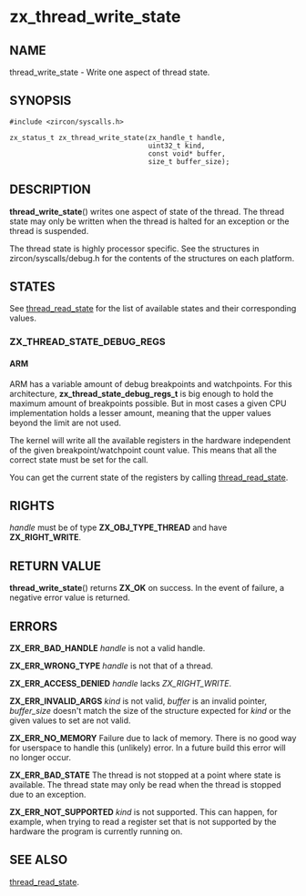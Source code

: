 # zx_thread_write_state

## NAME

<!-- Updated by scripts/update-docs-from-abigen, do not edit this section manually. -->

thread_write_state - Write one aspect of thread state.

## SYNOPSIS

<!-- Updated by scripts/update-docs-from-abigen, do not edit this section manually. -->

```
#include <zircon/syscalls.h>

zx_status_t zx_thread_write_state(zx_handle_t handle,
                                  uint32_t kind,
                                  const void* buffer,
                                  size_t buffer_size);
```

## DESCRIPTION

**thread_write_state**() writes one aspect of state of the thread. The thread
state may only be written when the thread is halted for an exception or the
thread is suspended.

The thread state is highly processor specific. See the structures in
zircon/syscalls/debug.h for the contents of the structures on each platform.

## STATES

See [thread_read_state](thread_read_state.md) for the list of available states
and their corresponding values.

### ZX_THREAD_STATE_DEBUG_REGS

#### ARM

ARM has a variable amount of debug breakpoints and watchpoints. For this
architecture, **zx_thread_state_debug_regs_t** is big enough to hold the maximum
amount of breakpoints possible. But in most cases a given CPU implementation
holds a lesser amount, meaning that the upper values beyond the limit are not
used.

The kernel will write all the available registers in the hardware independent of
the given breakpoint/watchpoint count value. This means that all the correct
state must be set for the call.

You can get the current state of the registers by calling
[thread_read_state](thread_read_state.md#zx_thread_state_debug_regs).

## RIGHTS

<!-- Updated by scripts/update-docs-from-abigen, do not edit this section manually. -->

*handle* must be of type **ZX_OBJ_TYPE_THREAD** and have **ZX_RIGHT_WRITE**.

## RETURN VALUE

**thread_write_state**() returns **ZX_OK** on success.
In the event of failure, a negative error value is returned.

## ERRORS

**ZX_ERR_BAD_HANDLE**  *handle* is not a valid handle.

**ZX_ERR_WRONG_TYPE**  *handle* is not that of a thread.

**ZX_ERR_ACCESS_DENIED**  *handle* lacks *ZX_RIGHT_WRITE*.

**ZX_ERR_INVALID_ARGS**  *kind* is not valid, *buffer* is an invalid pointer,
*buffer_size* doesn't match the size of the structure expected for *kind* or
the given values to set are not valid.

**ZX_ERR_NO_MEMORY**  Failure due to lack of memory.
There is no good way for userspace to handle this (unlikely) error.
In a future build this error will no longer occur.

**ZX_ERR_BAD_STATE**  The thread is not stopped at a point where state
is available. The thread state may only be read when the thread is stopped due
to an exception.

**ZX_ERR_NOT_SUPPORTED**  *kind* is not supported.
This can happen, for example, when trying to read a register set that
is not supported by the hardware the program is currently running on.

## SEE ALSO

[thread_read_state](thread_read_state.md).
